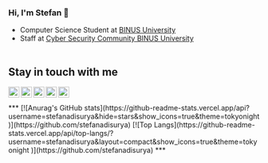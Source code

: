 ### Hi, I'm Stefan 👋
- Computer Science Student at [BINUS University](https://binus.ac.id/)
- Staff at [Cyber Security Community BINUS University](https://www.instagram.com/cscbinus/)
<br/><br/>
## Stay in touch with me
<a href="https://www.linkedin.com/in/stefan-adisurya/">
  <img align="left" width="22px" src="https://user-images.githubusercontent.com/64721275/106094714-09dcf980-6165-11eb-9fd0-ea0ba9f7b71f.png" />
</a>
<a href="https://twitter.com/stefanadisurya">
  <img align="left" width="22px" src="https://user-images.githubusercontent.com/64721275/106094714-09dcf980-6165-11eb-9fd0-ea0ba9f7b71f.png" />
</a>
<a href="https://www.behance.net/stefanadisurya">
  <img align="left" width="22px" src="https://user-images.githubusercontent.com/64721275/106094823-47418700-6165-11eb-90be-0bec5b1223d0.png" />
</a>
<a href="https://dribbble.com/stefanadisurya">
  <img align="left" width="22px" src="https://user-images.githubusercontent.com/64721275/106094919-735d0800-6165-11eb-9a6f-a1be08810b73.png" />
</a>
<a href="https://www.instagram.com/stefanadisurya/">
  <img align="left" width="22px" src="https://user-images.githubusercontent.com/64721275/106095068-b3bc8600-6165-11eb-863d-301a3b1ac0b6.png" />
</a>
<br/><br/>
***
[![Anurag's GitHub stats](https://github-readme-stats.vercel.app/api?username=stefanadisurya&hide=stars&show_icons=true&theme=tokyonight )](https://github.com/stefanadisurya)
[![Top Langs](https://github-readme-stats.vercel.app/api/top-langs/?username=stefanadisurya&layout=compact&show_icons=true&theme=tokyonight )](https://github.com/stefanadisurya)
***
